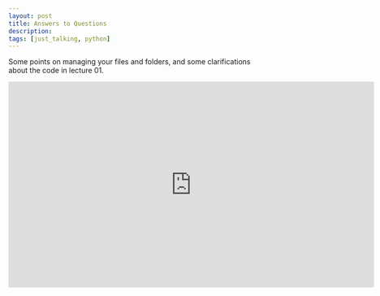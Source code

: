 ```yaml
---
layout: post
title: Answers to Questions
description:
tags: [just_talking, python]
---
```


Some points on managing your files and folders, and some clarifications about the code in lecture 01.

<iframe width="720" height="405" src="https://www.youtube.com/embed/hEadmLdIlno" frameborder="0" allow="accelerometer; autoplay; encrypted-media; gyroscope; picture-in-picture" allowfullscreen></iframe>